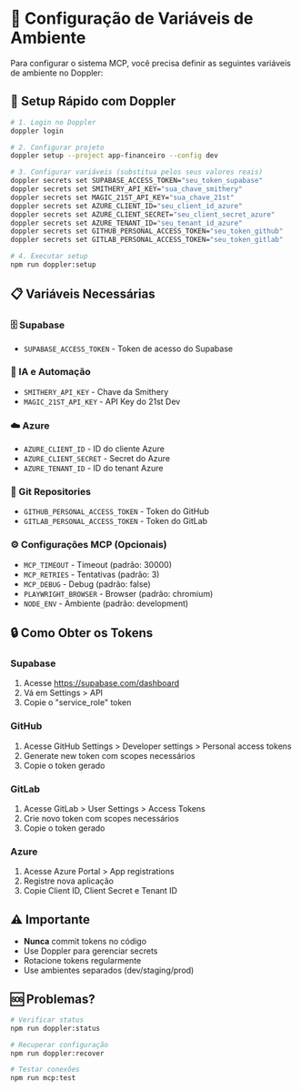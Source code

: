 # 🔧 Configuração de Variáveis de Ambiente

Para configurar o sistema MCP, você precisa definir as seguintes variáveis de ambiente no Doppler:

## 🚀 Setup Rápido com Doppler

```bash
# 1. Login no Doppler
doppler login

# 2. Configurar projeto
doppler setup --project app-financeiro --config dev

# 3. Configurar variáveis (substitua pelos seus valores reais)
doppler secrets set SUPABASE_ACCESS_TOKEN="seu_token_supabase"
doppler secrets set SMITHERY_API_KEY="sua_chave_smithery"
doppler secrets set MAGIC_21ST_API_KEY="sua_chave_21st"
doppler secrets set AZURE_CLIENT_ID="seu_client_id_azure"
doppler secrets set AZURE_CLIENT_SECRET="seu_client_secret_azure"
doppler secrets set AZURE_TENANT_ID="seu_tenant_id_azure"
doppler secrets set GITHUB_PERSONAL_ACCESS_TOKEN="seu_token_github"
doppler secrets set GITLAB_PERSONAL_ACCESS_TOKEN="seu_token_gitlab"

# 4. Executar setup
npm run doppler:setup
```

## 📋 Variáveis Necessárias

### 🗄️ Supabase
- `SUPABASE_ACCESS_TOKEN` - Token de acesso do Supabase

### 🤖 IA e Automação
- `SMITHERY_API_KEY` - Chave da Smithery
- `MAGIC_21ST_API_KEY` - API Key do 21st Dev

### ☁️ Azure
- `AZURE_CLIENT_ID` - ID do cliente Azure
- `AZURE_CLIENT_SECRET` - Secret do Azure  
- `AZURE_TENANT_ID` - ID do tenant Azure

### 🐙 Git Repositories
- `GITHUB_PERSONAL_ACCESS_TOKEN` - Token do GitHub
- `GITLAB_PERSONAL_ACCESS_TOKEN` - Token do GitLab

### ⚙️ Configurações MCP (Opcionais)
- `MCP_TIMEOUT` - Timeout (padrão: 30000)
- `MCP_RETRIES` - Tentativas (padrão: 3)
- `MCP_DEBUG` - Debug (padrão: false)
- `PLAYWRIGHT_BROWSER` - Browser (padrão: chromium)
- `NODE_ENV` - Ambiente (padrão: development)

## 🔒 Como Obter os Tokens

### Supabase
1. Acesse https://supabase.com/dashboard
2. Vá em Settings > API
3. Copie o "service_role" token

### GitHub
1. Acesse GitHub Settings > Developer settings > Personal access tokens
2. Generate new token com scopes necessários
3. Copie o token gerado

### GitLab
1. Acesse GitLab > User Settings > Access Tokens
2. Crie novo token com scopes necessários
3. Copie o token gerado

### Azure
1. Acesse Azure Portal > App registrations
2. Registre nova aplicação
3. Copie Client ID, Client Secret e Tenant ID

## ⚠️ Importante

- **Nunca** commit tokens no código
- Use Doppler para gerenciar secrets
- Rotacione tokens regularmente
- Use ambientes separados (dev/staging/prod)

## 🆘 Problemas?

```bash
# Verificar status
npm run doppler:status

# Recuperar configuração
npm run doppler:recover

# Testar conexões
npm run mcp:test
``` 